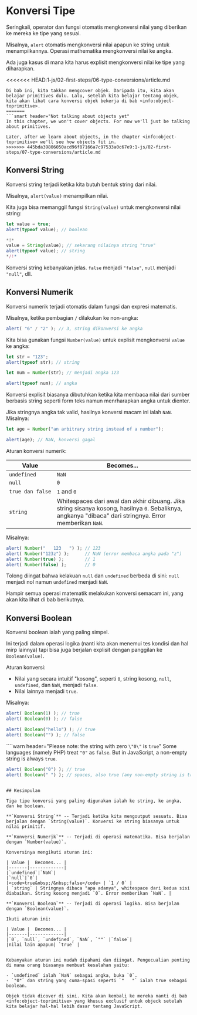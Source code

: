 # Konversi Tipe

Seringkali, operator dan fungsi otomatis mengkonversi nilai yang diberikan ke mereka ke tipe yang sesuai. 

Misalnya, `alert` otomatis mengkonversi nilai apapun ke string untuk menampilkannya. Operasi mathematika mengkonversi nilai ke angka.

Ada juga kasus di mana kita harus explisit mengkonversi nilai ke tipe yang diharapkan.

<<<<<<< HEAD:1-js/02-first-steps/06-type-conversions/article.md
```smart header="Belum bicara objek dulu"
Di bab ini, kita takkan mengcover objek. Daripada itu, kita akan belajar primitives dulu. Lalu, setelah kita belajar tentang objek, kita akan lihat cara konversi objek bekerja di bab <info:object-toprimitive>.
=======
```smart header="Not talking about objects yet"
In this chapter, we won't cover objects. For now we'll just be talking about primitives.

Later, after we learn about objects, in the chapter <info:object-toprimitive> we'll see how objects fit in.
>>>>>>> 445bda39806050acd96f87166a7c97533a0c67e9:1-js/02-first-steps/07-type-conversions/article.md
```

## Konversi String

Konversi string terjadi ketika kita butuh bentuk string dari nilai.

Misalnya, `alert(value)` menampilkan nilai.

Kita juga bisa memanggil fungsi `String(value)` untuk mengkonversi nilai string:

```js run
let value = true;
alert(typeof value); // boolean

*!*
value = String(value); // sekarang nilainya string "true"
alert(typeof value); // string
*/!*
```

Konversi string kebanyakan jelas. `false` menjadi `"false"`, `null` menjadi `"null"`, dll.

## Konversi Numerik

Konversi numerik terjadi otomatis dalam fungsi dan expresi matematis.

Misalnya, ketika pembagian `/` dilakukan ke non-angka:

```js run
alert( "6" / "2" ); // 3, string dikonversi ke angka
```

Kita bisa gunakan fungsi `Number(value)` untuk explisit mengkonversi `value` ke angka:

```js run
let str = "123";
alert(typeof str); // string

let num = Number(str); // menjadi angka 123

alert(typeof num); // angka
```

Konversi explisit biasanya dibutuhkan ketika kita membaca nilai dari sumber berbasis string seperti form teks namun menrharapkan angka untuk dienter.

Jika stringnya angka tak valid, hasilnya konversi macam ini ialah `NaN`. Misalnya:

```js run
let age = Number("an arbitrary string instead of a number");

alert(age); // NaN, konversi gagal
```

Aturan konversi numerik:

| Value |  Becomes... |
|-------|-------------|
|`undefined`|`NaN`|
|`null`|`0`|
|<code>true&nbsp;dan&nbsp;false</code> | `1` and `0` |
| `string` | Whitespaces dari awal dan akhir dibuang. Jika string sisanya kosong, hasilnya `0`. Sebaliknya, angkanya "dibaca" dari stringnya. Error memberikan `NaN`. |

Misalnya:

```js run
alert( Number("   123   ") ); // 123
alert( Number("123z") );      // NaN (error membaca angka pada "z")
alert( Number(true) );        // 1
alert( Number(false) );       // 0
```

Tolong diingat bahwa kelakuan `null` dan `undefined` berbeda di sini: `null` menjadi nol namun `undefined` menjadi `NaN`.

Hampir semua operasi matematik melakukan konversi semacam ini, yang akan kita lihat di bab berikutnya.

## Konversi Boolean

Konversi boolean ialah yang paling simpel.

Ini terjadi dalam operasi logika (nanti kita akan menemui tes kondisi dan hal mirp lainnya) tapi bisa juga berjalan explisit dengan panggilan ke `Boolean(value)`.

Aturan konversi:

- Nilai yang secara intuitif "kosong", seperti `0`, string kosong, `null`, `undefined`, dan `NaN`, menjadi `false`.
- Nilai lainnya menjadi `true`.

Misalnya:

```js run
alert( Boolean(1) ); // true
alert( Boolean(0) ); // false

alert( Boolean("hello") ); // true
alert( Boolean("") ); // false
```

````warn header="Please note: the string with zero `\"0\"` is `true`"
Some languages (namely PHP) treat `"0"` as `false`. But in JavaScript, a non-empty string is always `true`.

```js run
alert( Boolean("0") ); // true
alert( Boolean(" ") ); // spaces, also true (any non-empty string is true)
```
````

## Kesimpulan

Tiga tipe konversi yang paling digunakan ialah ke string, ke angka, dan ke boolean.

**`Konversi String`** -- Terjadi ketika kita mengoutput sesuatu. Bisa berjalan dengan `String(value)`. Konversi ke string biasanya untuk nilai primitif.

**`Konversi Numerik`** -- Terjadi di operasi matematika. Bisa berjalan dengan `Number(value)`.

Konversinya mengikuti aturan ini:

| Value |  Becomes... |
|-------|-------------|
|`undefined`|`NaN`|
|`null`|`0`|
|<code>true&nbsp;/&nbsp;false</code> | `1 / 0` |
| `string` | Stringnya dibaca "apa adanya", whitespace dari kedua sisi diabaikan. String kosong menjadi `0`. Error memberikan `NaN`. |

**`Konversi Boolean`** -- Terjadi di operasi logika. Bisa berjalan dengan `Boolean(value)`.

Ikuti aturan ini:

| Value |  Becomes... |
|-------|-------------|
|`0`, `null`, `undefined`, `NaN`, `""` |`false`|
|nilai lain apapun| `true` |


Kebanyakan aturan ini mudah dipahami dan diingat. Pengecualian penting di mana orang biasanya membuat kesalahan yaitu:

- `undefined` ialah `NaN` sebagai angka, buka `0`.
- `"0"` dan string yang cuma-spasi seperti `"   "` ialah true sebagai boolean.

Objek tidak dicover di sini. Kita akan kembali ke mereka nanti di bab <info:object-toprimitive> yang khusus exclusif untuk objeck setelah kita belajar hal-hal lebih dasar tentang JavaScript.
